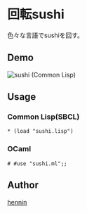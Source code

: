 回転sushi
====

色々な言語でsushiを回す。

## Demo

![sushi](https://github.com/henninltn/sushi/blob/master/sushi.gif)
(Common Lisp)


## Usage

### Common Lisp(SBCL)
```
* (load "sushi.lisp")
```


### OCaml
```
# #use "sushi.ml";;
```



## Author

[hennin](https://github.com/henninltn)

